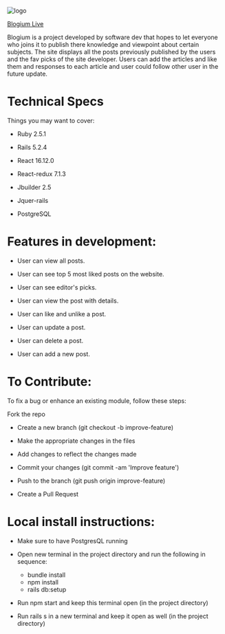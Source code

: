 
![logo](https://github.com/mskhokhar/fsp-medium/blob/master/app/assets/images/logo.png)

[Blogium Live](https://blogium.herokuapp.com/#/)

Blogium is a project developed by software dev that hopes to let everyone who joins it to publish there knowledge and viewpoint about certain subjects. The site displays all the posts previously published by the users and the fav picks of the site developer. Users can add the articles and like them and responses to each article and user could follow other user in the future update.


# Technical Specs

Things you may want to cover:

* Ruby 2.5.1

* Rails 5.2.4

* React 16.12.0

* React-redux 7.1.3

* Jbuilder 2.5

* Jquer-rails

* PostgreSQL

# Features in development:

* User can view all posts.

* User can see top 5 most liked posts on the website.

* User can see editor's picks.

* User can view the post with details.

* User can like and unlike a post.

* User can update a post.

* User can delete a post.

* User can add a new post.



# To Contribute:

To fix a bug or enhance an existing module, follow these steps:

Fork the repo

* Create a new branch (git checkout -b improve-feature)

* Make the appropriate changes in the files

* Add changes to reflect the changes made

* Commit your changes (git commit -am 'Improve feature')

* Push to the branch (git push origin improve-feature)

* Create a Pull Request

# Local install instructions:

* Make sure to have PostgresQL running

* Open new terminal in the project directory and run the following in sequence:
  * bundle install
  * npm install
  * rails db:setup
* Run npm start and keep this terminal open (in the project directory)
* Run rails s in a new terminal and keep it open as well (in the project directory)
